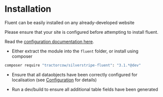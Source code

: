 # Installation

Fluent can be easily installed on any already-developed website

Please ensure that your site is configured before attempting to install fluent.

Read the [configuration documentation here](configuration.md).

 * Either extract the module into the `fluent` folder, or install using composer

```bash
composer require "tractorcow/silverstripe-fluent": "3.1.*@dev"
```

 * Ensure that all dataobjects have been correctly configured for localisation
   (see [Configuration](#configuration) for details)

 * Run a dev/build to ensure all additional table fields have been generated